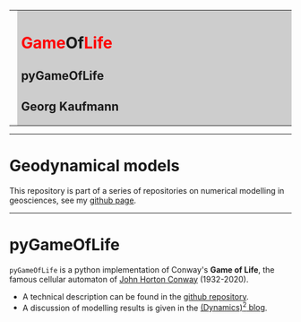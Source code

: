 <meta http-equiv="Content-Type" content="text/html; charset=utf-8"/>
<table>
<tr><td><img style="height: 150px;" src="images/geo_hydro1.jpg"></td>
<td bgcolor="#CDCDCD" style="width:600px">
<h1><b style=color:red;>Game</b>Of<b style=color:red;>Life</b></h1>
<h2>pyGameOfLife</h2>
<h2>Georg Kaufmann</h2>
</td>
</tr>
</table>

----

# Geodynamical models

This repository is part of a series of repositories on 
numerical modelling in geosciences, see my
[github page](https://github.com/georgkaufmann).

----

# **pyGameOfLife**

`pyGameOfLife` is a python implementation of Conway's <b>Game of Life</b>,
the famous cellular automaton of [John Horton Conway](https://de.wikipedia.org/wiki/John_Horton_Conway) (1932-2020).

- A technical description can be found in the [github repository](https://github.com/georgkaufmann/pyGameOfLife).
- A discussion of modelling results is given in the [(Dynamics)<sup>2</sup> blog](https://blog.kawueweb.de/dynamics).
